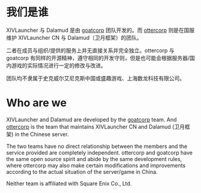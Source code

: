 # 我们是谁

XIVLauncher 与 Dalamud 是由 [goatcorp](https://github.com/goatcorp) 团队开发的。而 [ottercorp](https://github.com/ottercorp) 则是在国服维护 XIVLauncher CN 与 Dalamud（卫月框架）的团队。

二者在成员与组织/提供的服务上并无直接关系并完全独立。ottercorp 与 goatcorp 有同样的开源精神，遵守相同的开发守则，但是也可能会根据服务器/国内游戏的实际情况进行一定的修改与改进。

团队均不隶属于史克威尔艾尼克斯中国或盛趣游戏、上海数龙科技有限公司。

# Who are we

XIVLauncher and Dalamud are developed by the [goatcorp](https://github.com/goatcorp) team. And [ottercorp](https://github.com/ottercorp) is the team that maintains XIVLauncher CN and Dalamud (卫月框架) in the Chinese server.

The two teams have no direct relationship between the members and the service provided are completely independent. ottercorp and goatcorp have the same open source spirit and abide by the same development rules, where ottercorp may also make certain modifications and improvements according to the actual situation of the server/game in China.

Neither team is affiliated with Square Enix Co., Ltd.
